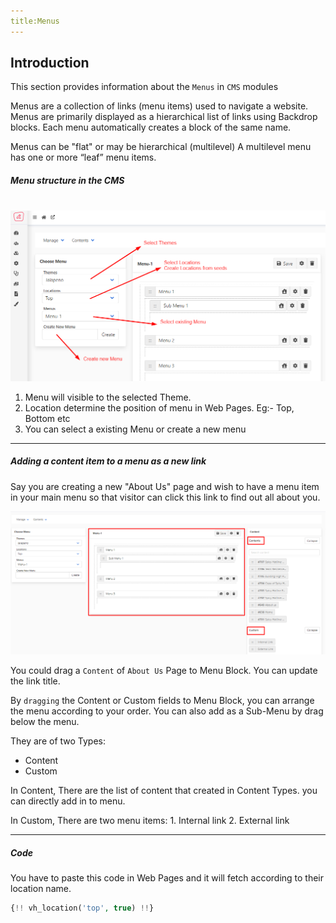 ```yaml
---
title:Menus
---
```

## Introduction

This section provides information about the `Menus` in `CMS` modules

Menus are a collection of links (menu items) used to navigate a website. Menus are primarily displayed as a hierarchical list of links using Backdrop blocks. Each menu automatically creates a block of the same name.

Menus can be "flat" or may be hierarchical (multilevel) A multilevel menu has one or more “leaf” menu items.



##### Menu structure in the CMS

<br/>
<img src="/images/cms-menu-1.png" alt="cms-menu-1">


1. Menu will visible to the selected Theme.
2. Location determine the position of menu in Web Pages. Eg:- Top, Bottom etc
3. You can select a existing Menu or create a new menu

------



##### Adding a content item to a menu as a new link



Say you are creating a new "About Us" page and wish to have a menu item in your main menu so that visitor can click this link to find out all about you.

<img src="/images/cms-menu-2.png" alt="cms-menu-2">

You could drag a `Content` of `About Us` Page to Menu Block. You can update the link title.

By `dragging` the Content or Custom fields to Menu Block, you can arrange the menu according to your order. You can also add as a Sub-Menu by drag below the menu.

They are of two Types:

- Content
- Custom

In Content, There are the list of content that created in Content Types. you can directly add in to menu.

In Custom, There are two menu items: 1. Internal link 2. External link

------



##### Code

You have to paste this code in Web Pages and it will fetch according to their location name.

```php
{!! vh_location('top', true) !!}
```




